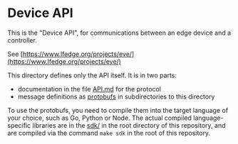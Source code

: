 # Device API

This is the "Device API", for communications between an edge device and a controller.

See [https://www.lfedge.org/projects/eve/](https://www.lfedge.org/projects/eve/)

This directory defines only the API itself. It is in two parts:

* documentation in the file [API.md](./API.md) for the protocol
* message definitions as [protobufs](https://developers.google.com/protocol-buffers/) in subdirectories to this directory

To use the protobufs, you need to compile them into the target language of your choice, such as Go, Python or Node.
The actual compiled language-specific libraries are in the [sdk/](../sdk/) in the root directory of this repository, and are compiled via the
command `make sdk` in the root of this repository.
